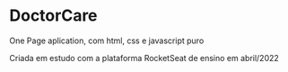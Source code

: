 # DoctorCare

One Page aplication, com html, css e javascript puro

Criada em estudo com a plataforma RocketSeat de ensino em abril/2022
